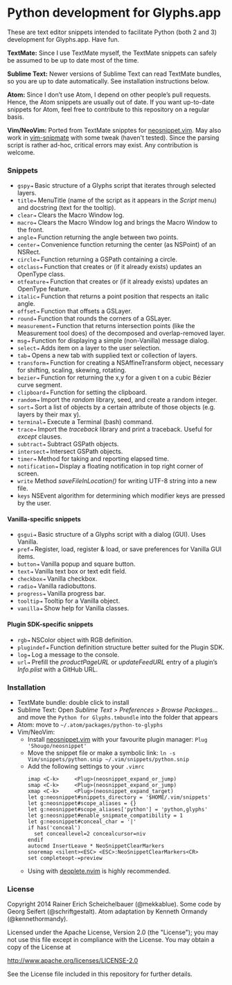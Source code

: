 # Python development for Glyphs.app

These are text editor snippets intended to facilitate Python (both 2 and 3) development for Glyphs.app. Have fun. 

**TextMate:** Since I use TextMate myself, the TextMate snippets can safely be assumed to be up to date most of the time. 

**Sublime Text:** Newer versions of Sublime Text can read TextMate bundles, so you are up to date automatically. See installation instructions below.

**Atom:** Since I don’t use Atom, I depend on other people’s pull requests. Hence, the Atom snippets are usually out of date. If you want up-to-date snippets for Atom, feel free to contribute to this repository on a regular basis.

**Vim/NeoVim:** Ported from TextMate snipptes for [neosnippet.vim](https://github.com/Shougo/neosnippet.vim). May also work in [vim-snipmate](https://github.com/garbas/vim-snipmate) with some tweak (haven't tested). Since the parsing script is rather ad-hoc, critical errors may exist. Any contribution is welcome.

### Snippets

* `gspy⇥` Basic structure of a Glyphs script that iterates through selected layers.
* `title⇥` MenuTitle (name of the script as it appears in the *Script* menu) and docstring (text for the tooltip).
* `clear⇥` Clears the Macro Window log.
* `macro⇥` Clears the Macro Window log and brings the Macro Window to the front.
* `angle⇥` Function returning the angle between two points.
* `center⇥` Convenience function returning the center (as NSPoint) of an NSRect.
* `circle⇥` Function returning a GSPath containing a circle.
* `otclass⇥` Function that creates or (if it already exists) updates an OpenType class.
* `otfeature⇥` Function that creates or (if it already exists) updates an OpenType feature.
* `italic⇥` Function that returns a point position that respects an italic angle.
* `offset⇥` Function that offsets a GSLayer.
* `round⇥` Function that rounds the corners of a GSLayer.
* `measurement⇥` Function that returns intersection points (like the Measurement tool does) of the decomposed and overlap-removed layer.
* `msg⇥` Function for displaying a simple (non-Vanilla) message dialog.
* `select⇥` Adds item on a layer to the user selection.
* `tab⇥` Opens a new tab with supplied text or collection of layers.
* `transform⇥` Function for creating a NSAffineTransform object, necessary for shifting, scaling, skewing, rotating.
* `bezier⇥` Function for returning the x,y for a given t on a cubic Bézier curve segment.
* `clipboard⇥` Function for setting the clipboard.
* `random⇥` Import the *random* library, seed, and create a random integer.
* `sort⇥` Sort a list of objects by a certain attribute of those objects (e.g. layers by their max y).
* `terminal⇥` Execute a Terminal (bash) command.
* `trace⇥` Import the *traceback* library and print a traceback. Useful for *except* clauses.
* `subtract⇥` Subtract GSPath objects.
* `intersect⇥` Intersect GSPath objects.
* `timer⇥` Method for taking and reporting elapsed time.
* `notification⇥` Display a floating notification in top right corner of screen.
* `write` Method *saveFileInLocation()* for writing UTF-8 string into a new file.
* `keys` NSEvent algorithm for determining which modifier keys are pressed by the user.

#### Vanilla-specific snippets

* `gsgui⇥` Basic structure of a Glyphs script with a dialog (GUI). Uses Vanilla.
* `pref⇥` Register, load, register & load, or save preferences for Vanilla GUI items.
* `button⇥` Vanilla popup and square button.
* `text⇥` Vanilla text box or text edit field.
* `checkbox⇥` Vanilla checkbox.
* `radio⇥` Vanilla radiobuttons.
* `progress⇥` Vanilla progress bar.
* `tooltip⇥` Tooltip for a Vanilla object.
* `vanilla⇥` Show help for Vanilla classes.

#### Plugin SDK-specific snippets

* `rgb⇥` NSColor object with RGB definition.
* `plugindef⇥` Function definition structure better suited for the Plugin SDK.
* `log⇥` Log a message to the console.
* `url⇥` Prefill the *productPageURL* or *updateFeedURL* entry of a plugin’s *Info.plist* with a GitHub URL.

### Installation

* TextMate bundle: double click to install
* Sublime Text: Open *Sublime Text > Preferences > Browse Packages…* and move the `Python for Glyphs.tmbundle` into the folder that appears
* Atom: move to `~/.atom/packages/python-to-glyphs`
* Vim/NeoVim:
	* Install [neosnippet.vim](https://github.com/Shougo/neosnippet.vim) with your favourite plugin manager: `Plug 'Shougo/neosnippet'`
	* Move the snippet file or make a symbolic link: `ln -s Vim/snippets/python.snip ~/.vim/snippets/python.snip`
	* Add the following settings to your `.vimrc`
		```vim
		imap <C-k>     <Plug>(neosnippet_expand_or_jump)
		smap <C-k>     <Plug>(neosnippet_expand_or_jump)
		xmap <C-k>     <Plug>(neosnippet_expand_target)
		let g:neosnippet#snippets_directory = '$HOME/.vim/snippets'
		let g:neosnippet#scope_aliases = {}
		let g:neosnippet#scope_aliases['python'] = 'python,glyphs'
		let g:neosnippet#enable_snipmate_compatibility = 1
		let g:neosnippet#conceal_char = '|'
		if has('conceal')
		  set conceallevel=2 concealcursor=niv
		endif
		autocmd InsertLeave * NeoSnippetClearMarkers
		snoremap <silent><ESC> <ESC>:NeoSnippetClearMarkers<CR>
		set completeopt-=preview
		```
	* Using with [deoplete.nvim](https://github.com/Shougo/deoplete.nvim) is highly recommended.

### License

Copyright 2014 Rainer Erich Scheichelbauer (@mekkablue).
Some code by Georg Seifert (@schriftgestalt). Atom adaptation by Kenneth Ormandy (@kennethormandy).

Licensed under the Apache License, Version 2.0 (the "License");
you may not use this file except in compliance with the License.
You may obtain a copy of the License at

http://www.apache.org/licenses/LICENSE-2.0

See the License file included in this repository for further details.

